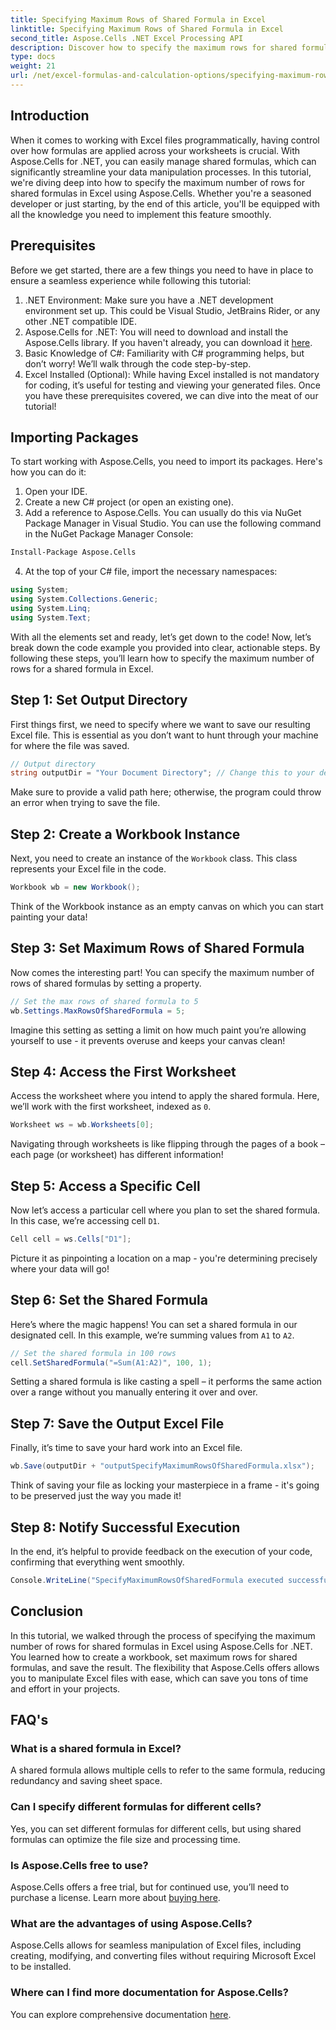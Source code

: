 ```yaml
---
title: Specifying Maximum Rows of Shared Formula in Excel
linktitle: Specifying Maximum Rows of Shared Formula in Excel
second_title: Aspose.Cells .NET Excel Processing API
description: Discover how to specify the maximum rows for shared formulas in Excel using Aspose.Cells for .NET with this easy, step-by-step tutorial.
type: docs
weight: 21
url: /net/excel-formulas-and-calculation-options/specifying-maximum-rows-of-shared-formula/
---
```

## Introduction
When it comes to working with Excel files programmatically, having control over how formulas are applied across your worksheets is crucial. With Aspose.Cells for .NET, you can easily manage shared formulas, which can significantly streamline your data manipulation processes. In this tutorial, we're diving deep into how to specify the maximum number of rows for shared formulas in Excel using Aspose.Cells. Whether you're a seasoned developer or just starting, by the end of this article, you'll be equipped with all the knowledge you need to implement this feature smoothly.
## Prerequisites
Before we get started, there are a few things you need to have in place to ensure a seamless experience while following this tutorial:
1. .NET Environment: Make sure you have a .NET development environment set up. This could be Visual Studio, JetBrains Rider, or any other .NET compatible IDE.
2. Aspose.Cells for .NET: You will need to download and install the Aspose.Cells library. If you haven't already, you can download it [here](https://releases.aspose.com/cells/net/).
3. Basic Knowledge of C#: Familiarity with C# programming helps, but don’t worry! We’ll walk through the code step-by-step.
4. Excel Installed (Optional): While having Excel installed is not mandatory for coding, it’s useful for testing and viewing your generated files.
Once you have these prerequisites covered, we can dive into the meat of our tutorial!
## Importing Packages
To start working with Aspose.Cells, you need to import its packages. Here's how you can do it:
1. Open your IDE.
2. Create a new C# project (or open an existing one).
3. Add a reference to Aspose.Cells. You can usually do this via NuGet Package Manager in Visual Studio.
You can use the following command in the NuGet Package Manager Console:
```bash
Install-Package Aspose.Cells
```
4. At the top of your C# file, import the necessary namespaces:
```csharp
using System;
using System.Collections.Generic;
using System.Linq;
using System.Text;
```
With all the elements set and ready, let’s get down to the code!
Now, let’s break down the code example you provided into clear, actionable steps. By following these steps, you’ll learn how to specify the maximum number of rows for a shared formula in Excel.
## Step 1: Set Output Directory
First things first, we need to specify where we want to save our resulting Excel file. This is essential as you don’t want to hunt through your machine for where the file was saved.
```csharp
// Output directory
string outputDir = "Your Document Directory"; // Change this to your desired path
```
Make sure to provide a valid path here; otherwise, the program could throw an error when trying to save the file.
## Step 2: Create a Workbook Instance
Next, you need to create an instance of the `Workbook` class. This class represents your Excel file in the code.
```csharp
Workbook wb = new Workbook();
```
Think of the Workbook instance as an empty canvas on which you can start painting your data!
## Step 3: Set Maximum Rows of Shared Formula
Now comes the interesting part! You can specify the maximum number of rows of shared formulas by setting a property.
```csharp
// Set the max rows of shared formula to 5
wb.Settings.MaxRowsOfSharedFormula = 5;
```
Imagine this setting as setting a limit on how much paint you’re allowing yourself to use - it prevents overuse and keeps your canvas clean!
## Step 4: Access the First Worksheet
Access the worksheet where you intend to apply the shared formula. Here, we’ll work with the first worksheet, indexed as `0`.
```csharp
Worksheet ws = wb.Worksheets[0];
```
Navigating through worksheets is like flipping through the pages of a book – each page (or worksheet) has different information!
## Step 5: Access a Specific Cell
Now let’s access a particular cell where you plan to set the shared formula. In this case, we’re accessing cell `D1`.
```csharp
Cell cell = ws.Cells["D1"];
```
Picture it as pinpointing a location on a map - you're determining precisely where your data will go!
## Step 6: Set the Shared Formula
Here’s where the magic happens! You can set a shared formula in our designated cell. In this example, we’re summing values from `A1` to `A2`.
```csharp
// Set the shared formula in 100 rows
cell.SetSharedFormula("=Sum(A1:A2)", 100, 1);
```
Setting a shared formula is like casting a spell – it performs the same action over a range without you manually entering it over and over.
## Step 7: Save the Output Excel File
Finally, it’s time to save your hard work into an Excel file.
```csharp
wb.Save(outputDir + "outputSpecifyMaximumRowsOfSharedFormula.xlsx");
```
Think of saving your file as locking your masterpiece in a frame - it's going to be preserved just the way you made it!
## Step 8: Notify Successful Execution
In the end, it’s helpful to provide feedback on the execution of your code, confirming that everything went smoothly.
```csharp
Console.WriteLine("SpecifyMaximumRowsOfSharedFormula executed successfully.");
```
## Conclusion
In this tutorial, we walked through the process of specifying the maximum number of rows for shared formulas in Excel using Aspose.Cells for .NET. You learned how to create a workbook, set maximum rows for shared formulas, and save the result. The flexibility that Aspose.Cells offers allows you to manipulate Excel files with ease, which can save you tons of time and effort in your projects.
## FAQ's
### What is a shared formula in Excel?
A shared formula allows multiple cells to refer to the same formula, reducing redundancy and saving sheet space.
### Can I specify different formulas for different cells?
Yes, you can set different formulas for different cells, but using shared formulas can optimize the file size and processing time.
### Is Aspose.Cells free to use?
Aspose.Cells offers a free trial, but for continued use, you’ll need to purchase a license. Learn more about [buying here](https://purchase.aspose.com/buy).
### What are the advantages of using Aspose.Cells?
Aspose.Cells allows for seamless manipulation of Excel files, including creating, modifying, and converting files without requiring Microsoft Excel to be installed.
### Where can I find more documentation for Aspose.Cells?
You can explore comprehensive documentation [here](https://reference.aspose.com/cells/net/).
